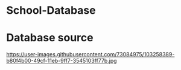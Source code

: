 # School-Database
# Database source
https://user-images.githubusercontent.com/73084975/103258389-b80f4b00-49cf-11eb-9ff7-3545103ff77b.jpg
